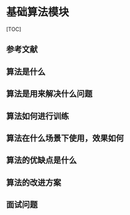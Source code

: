 # 基础算法模块

[TOC]

## 参考文献

## 算法是什么

## 算法是用来解决什么问题

## 算法如何进行训练

## 算法在什么场景下使用，效果如何

## 算法的优缺点是什么

## 算法的改进方案

## 面试问题